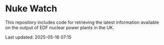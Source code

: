 # Nuke Watch

This repository includes code for retrieving the latest information available on the output of EDF nuclear power plants in the UK.

Last updated: 2025-05-16 07:15